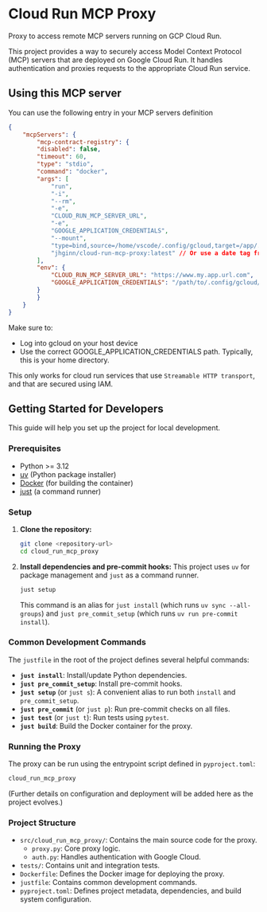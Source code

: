 # Cloud Run MCP Proxy

Proxy to access remote MCP servers running on GCP Cloud Run.

This project provides a way to securely access Model Context Protocol (MCP) servers that are deployed on Google Cloud Run. It handles authentication and proxies requests to the appropriate Cloud Run service.

## Using this MCP server

You can use the following entry in your MCP servers definition

```json
{
    "mcpServers": {
        "mcp-contract-registry": {
        "disabled": false,
        "timeout": 60,
        "type": "stdio",
        "command": "docker",
        "args": [
            "run",
            "-i",
            "--rm",
            "-e",
            "CLOUD_RUN_MCP_SERVER_URL",
            "-e",
            "GOOGLE_APPLICATION_CREDENTIALS",
            "--mount",
            "type=bind,source=/home/vscode/.config/gcloud,target=/app/.config/gcloud,ro",
            "jhginn/cloud-run-mcp-proxy:latest" // Or use a date tag from https://hub.docker.com/repository/docker/jhginn/cloud-run-mcp-proxy/general
        ],
        "env": {
            "CLOUD_RUN_MCP_SERVER_URL": "https://www.my.app.url.com",
            "GOOGLE_APPLICATION_CREDENTIALS": "/path/to/.config/gcloud/application_default_credentials.json"
        }
        }
    }
}
```

Make sure to:

- Log into gcloud on your host device
- Use the correct GOOGLE_APPLICATION_CREDENTIALS path. Typically, this is your home directory.

This only works for cloud run services that use `Streamable HTTP transport`, and that are secured using IAM.

## Getting Started for Developers

This guide will help you set up the project for local development.

### Prerequisites

- Python >= 3.12
- [uv](https://github.com/astral-sh/uv) (Python package installer)
- [Docker](https://www.docker.com/) (for building the container)
- [just](https://github.com/casey/just) (a command runner)

### Setup

1.  **Clone the repository:**
    ```bash
    git clone <repository-url>
    cd cloud_run_mcp_proxy
    ```

2.  **Install dependencies and pre-commit hooks:**
    This project uses `uv` for package management and `just` as a command runner.
    ```bash
    just setup
    ```
    This command is an alias for `just install` (which runs `uv sync --all-groups`) and `just pre_commit_setup` (which runs `uv run pre-commit install`).

### Common Development Commands

The `justfile` in the root of the project defines several helpful commands:

-   **`just install`**: Install/update Python dependencies.
-   **`just pre_commit_setup`**: Install pre-commit hooks.
-   **`just setup`** (or `just s`): A convenient alias to run both `install` and `pre_commit_setup`.
-   **`just pre_commit`** (or `just p`): Run pre-commit checks on all files.
-   **`just test`** (or `just t`): Run tests using `pytest`.
-   **`just build`**: Build the Docker container for the proxy.

### Running the Proxy

The proxy can be run using the entrypoint script defined in `pyproject.toml`:

```bash
cloud_run_mcp_proxy
```
(Further details on configuration and deployment will be added here as the project evolves.)

### Project Structure

-   `src/cloud_run_mcp_proxy/`: Contains the main source code for the proxy.
    -   `proxy.py`: Core proxy logic.
    -   `auth.py`: Handles authentication with Google Cloud.
-   `tests/`: Contains unit and integration tests.
-   `Dockerfile`: Defines the Docker image for deploying the proxy.
-   `justfile`: Contains common development commands.
-   `pyproject.toml`: Defines project metadata, dependencies, and build system configuration.

